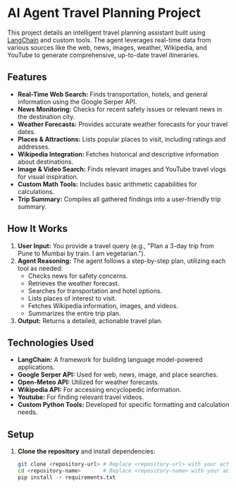# AI Agent Travel Planning Project

This project details an intelligent travel planning assistant built using [LangChain](https://python.langchain.com/) and custom tools. The agent leverages real-time data from various sources like the web, news, images, weather, Wikipedia, and YouTube to generate comprehensive, up-to-date travel itineraries.

## Features

* **Real-Time Web Search:** Finds transportation, hotels, and general information using the Google Serper API.
* **News Monitoring:** Checks for recent safety issues or relevant news in the destination city.
* **Weather Forecasts:** Provides accurate weather forecasts for your travel dates.
* **Places & Attractions:** Lists popular places to visit, including ratings and addresses.
* **Wikipedia Integration:** Fetches historical and descriptive information about destinations.
* **Image & Video Search:** Finds relevant images and YouTube travel vlogs for visual inspiration.
* **Custom Math Tools:** Includes basic arithmetic capabilities for calculations.
* **Trip Summary:** Compiles all gathered findings into a user-friendly trip summary.

## How It Works

1.  **User Input:** You provide a travel query (e.g., "Plan a 3-day trip from Pune to Mumbai by train. I am vegetarian.").
2.  **Agent Reasoning:** The agent follows a step-by-step plan, utilizing each tool as needed:
    * Checks news for safety concerns.
    * Retrieves the weather forecast.
    * Searches for transportation and hotel options.
    * Lists places of interest to visit.
    * Fetches Wikipedia information, images, and videos.
    * Summarizes the entire trip plan.
3.  **Output:** Returns a detailed, actionable travel plan.

## Technologies Used

* **LangChain:** A framework for building language model-powered applications.
* **Google Serper API:** Used for web, news, image, and place searches.
* **Open-Meteo API:** Utilized for weather forecasts.
* **Wikipedia API:** For accessing encyclopedic information.
* **Youtube:** For finding relevant travel videos.
* **Custom Python Tools:** Developed for specific formatting and calculation needs.

## Setup

1.  **Clone the repository** and install dependencies:
    ```bash
    git clone <repository-url> # Replace <repository-url> with your actual repo link
    cd <repository-name>       # Replace <repository-name> with your actual repo folder
    pip install -r requirements.txt
    ```